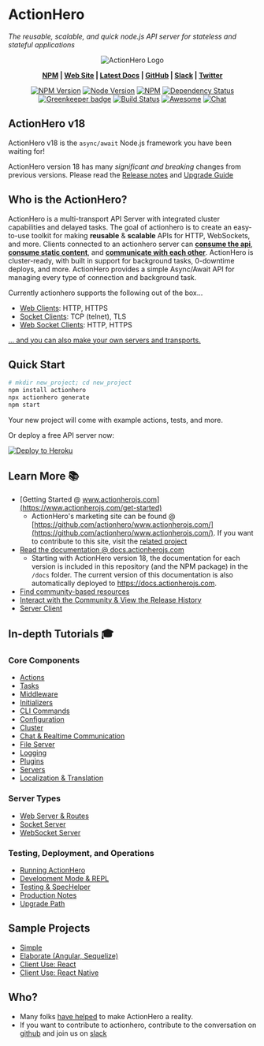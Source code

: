 # ActionHero

*The reusable, scalable, and quick node.js API server for stateless and stateful applications*

<div align="center">
  <img src="https://raw.github.com/actionhero/actionhero/master/public/logo/actionhero-small.png" alt="ActionHero Logo" />
</div>

<div align="center" class="topLinks">

**[NPM](https://npmjs.org/package/actionhero) |
[Web Site](https://www.actionherojs.com) |
[Latest Docs](https://docs.actionherojs.com) |
[GitHub](https://github.com/actionhero/actionhero) |
[Slack](https://slack.actionherojs.com) |
[Twitter](https://twitter.com/actionherojs)**

</div>

<div align="center" class="topBadges">

[![NPM Version](https://img.shields.io/npm/v/actionhero.svg?style=flat-square)](https://www.npmjs.com/package/actionhero)
[![Node Version](https://img.shields.io/node/v/actionhero.svg?style=flat-square)](https://npmjs.org/package/actionhero)
[![NPM](https://img.shields.io/npm/dm/actionhero.svg?style=flat-square)](https://npmjs.org/package/actionhero)
[![Dependency Status](https://david-dm.org/actionhero/actionhero.svg?style=flat-square)](https://david-dm.org/actionhero/actionhero)
[![Greenkeeper badge](https://badges.greenkeeper.io/actionhero/actionhero.svg)](https://greenkeeper.io/)
[![Build Status](https://circleci.com/gh/actionhero/actionhero.png)](https://circleci.com/gh/actionhero/actionhero)
[![Awesome](https://cdn.rawgit.com/sindresorhus/awesome/d7305f38d29fed78fa85652e3a63e154dd8e8829/media/badge.svg)](https://github.com/l0oky/awesome-actionhero)
[![Chat](https://slack.actionherojs.com/badge.svg)](http://slack.actionherojs.com)

</div>

## ActionHero v18

ActionHero v18 is the `async/await` Node.js framework you have been waiting for!

ActionHero version 18 has many *significant and breaking* changes from previous versions.  Please read the [Release notes](https://github.com/actionhero/actionhero/releases/tag/v18.0.0) and [Upgrade Guide](https://docs.actionherojs.com/tutorial-upgrade-path.html)

## Who is the ActionHero?
ActionHero is a multi-transport API Server with integrated cluster capabilities and delayed tasks. The goal of actionhero is to create an easy-to-use toolkit for making **reusable** & **scalable** APIs for HTTP, WebSockets, and more.  Clients connected to an actionhero server can [**consume the api**](https://docs.actionherojs.com/tutorial-actions.html), [**consume static content**](https://docs.actionherojs.com/tutorial-file-server.html), and [**communicate with each other**](https://docs.actionherojs.com/tutorial-chat.html).  ActionHero is cluster-ready, with built in support for background tasks, 0-downtime deploys, and more.  ActionHero provides a simple Async/Await API for managing every type of connection and background task.

Currently actionhero supports the following out of the box...

- [Web Clients](https://docs.actionherojs.com/tutorial-web-server.html): HTTP, HTTPS
- [Socket Clients](https://docs.actionherojs.com/tutorial-socket-server.html): TCP (telnet), TLS
- [Web Socket Clients](https://docs.actionherojs.com/tutorial-web_socket.html): HTTP, HTTPS

[... and you can also make your own servers and transports.](https://docs.actionherojs.com/ActionHero.Server.html)

## Quick Start
```bash
# mkdir new_project; cd new_project
npm install actionhero
npx actionhero generate
npm start
```

Your new project will come with example actions, tests, and more.

Or deploy a free API server now:

[![Deploy to Heroku](https://www.herokucdn.com/deploy/button.svg)](https://heroku.com/deploy?template=https://github.com/actionhero/actionhero)

## Learn More 📚

- [Getting Started @ www.actionherojs.com](https://www.actionherojs.com/get-started)
  - ActionHero's marketing site can be found @ [https://github.com/actionhero/www.actionherojs.com/](https://github.com/actionhero/www.actionherojs.com/).  If you want to contribute to this site, visit the [related project](https://github.com/actionhero/www.actionherojs.com)
- [Read the documentation @ docs.actionherojs.com](http://docs.actionherojs.com/)
  - Starting with ActionHero version 18, the documentation for each version is included in this repository (and the NPM package) in the `/docs` folder.  The current version of this documentation is also automatically deployed to https://docs.actionherojs.com.
- [Find community-based resources](https://github.com/l0oky/awesome-actionhero)
- [Interact with the Community & View the Release History](https://www.actionherojs.com/community)
- [Server Client](https://github.com/actionhero/actionhero-client)

## In-depth Tutorials 🎓

### Core Components
- [Actions](https://docs.actionherojs.com/tutorial-actions.html)
- [Tasks](https://docs.actionherojs.com/tutorial-tasks.html)
- [Middleware](https://docs.actionherojs.com/tutorial-middleware.html)
- [Initializers](https://docs.actionherojs.com/tutorial-initializers.html)
- [CLI Commands](https://docs.actionherojs.com/tutorial-cli.html)
- [Configuration](https://docs.actionherojs.com/tutorial-config.html)
- [Cluster](https://docs.actionherojs.com/tutorial-cluster.html)
- [Chat & Realtime Communication](https://docs.actionherojs.com/tutorial-chat.html)
- [File Server](https://docs.actionherojs.com/tutorial-file-server.html)
- [Logging](https://docs.actionherojs.com/tutorial-logging.html)
- [Plugins](https://docs.actionherojs.com/tutorial-plugins.html)
- [Servers](https://docs.actionherojs.com/tutorial-servers.html)
- [Localization & Translation](https://docs.actionherojs.com/tutorial-localization.html)

### Server Types
- [Web Server & Routes](https://docs.actionherojs.com/tutorial-web-server.html)
- [Socket Server](https://docs.actionherojs.com/tutorial-socket-server.html)
- [WebSocket Server](https://docs.actionherojs.com/tutorial-websocket-server.html)

### Testing, Deployment, and Operations
- [Running ActionHero](https://docs.actionherojs.com/tutorial-running-actionhero.html)
- [Development Mode & REPL](https://docs.actionherojs.com/tutorial-development-mode.html)
- [Testing & SpecHelper](https://docs.actionherojs.com/tutorial-testing.html)
- [Production Notes](https://docs.actionherojs.com/tutorial-production-notes.html)
- [Upgrade Path](https://docs.actionherojs.com/tutorial-upgrade-path.html)

## Sample Projects
- [Simple](https://github.com/actionhero/actionhero-tutorial)
- [Elaborate (Angular, Sequelize)](https://github.com/actionhero/actionhero-angular-bootstrap-cors-csrf)
- [Client Use: React](https://github.com/actionhero/actionhero-react-next-chat)
- [Client Use: React Native](https://github.com/actionhero/actionhero-react-native)

## Who?

* Many folks [have helped](https://github.com/actionhero/actionhero/graphs/contributors) to make ActionHero a reality.
* If you want to contribute to actionhero, contribute to the conversation on [github](https://github.com/actionhero/actionhero) and join us on [slack](https://slack.actionherojs.com)

